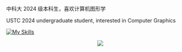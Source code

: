 中科大 2024 级本科生，喜欢计算机图形学

USTC 2024 undergraduate student, interested in Computer Graphics

[![My Skills](https://skillicons.dev/icons?i=windows,arch,clion,vscode,cpp,md,py,rust)](https://skillicons.dev)

<div align="center">
  <img src="https://github-readme-stats.vercel.app/api?username=xiaoh1024&show_icons=true&icon_color=CE1D2D&text_color=718096&hide_title=true" />
  <!-- <img src="https://github-readme-stats.vercel.app/api/top-langs/?username=hghgthifg&exclude_repo=hghgthifg.github.io" /> -->
</div>
